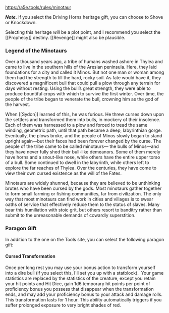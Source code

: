 https://a5e.tools/rules/minotaur

***Note.*** If you select the Driving Horns heritage gift, you can choose to Shove or Knockdown. 

Selecting this heritage *will* be a plot point, and I recommend you select the [[Prophecy]] destiny. [[Revenge]] might also be plausible. 

### Legend of the Minotaurs
Over a thousand years ago, a tribe of humans washed ashore in Thylea and came to live in the southern hills of the Aresian peninsula. Here, they laid foundations for a city and called it Minos. But not one man or woman among them had the strength to till the hard, rocky soil. As fate would have it, they discovered a magnificent bull that could pull a plow through any terrain for days without resting. Using the bull’s great strength, they were able to produce bountiful crops with which to survive the first winter. Over time, the people of the tribe began to venerate the bull, crowning him as the god of the harvest. 

When [[Sydon]] learned of this, he was furious. He threw curses down upon the settlers and transformed them into bulls, in mockery of their insolence. Each of them was harnessed to a plow and forced to tread the same winding, geometric path, until that path became a deep, labyrinthian gorge. Eventually, the plows broke, and the people of Minos slowly began to stand upright again—but their faces had been forever changed by the curse. The people of the tribe came to be called minotaurs— the bulls of Minos—and they have never fully shed their bull-like demeanors. Some of them merely have horns and a snout-like nose, while others have the entire upper torso of a bull. Some continued to dwell in the labyrinth, while others left to explore the far reaches of Thylea. Over the centuries, they have come to view their own cursed existence as the will of the Fates. 

Minotaurs are widely shunned, because they are believed to be unthinking brutes who have been cursed by the gods. Most minotaurs gather together to form small farming or fishing communities, far from civilization. The only way that most minotaurs can find work in cities and villages is to swear oaths of service that effectively reduce them to the status of slaves. Many bear this humiliation with stoic grit, but others resort to banditry rather than submit to the unreasonable demands of cowardly superstition. 

### Paragon Gift

In addition to the one on the Tools site, you can select the following paragon gift:
#### Cursed Transformation
Once per long rest you may use your bonus action to transform yourself into a dire bull (if you select this, I'll set you up with a statblock).  Your game statistics are replaced by the statistics of the creature, except you retain your hit points and Hit Dice, gain 1d6 temporary hit points per point of proficiency bonus you possess that disappear when the transformation ends, and may add your proficiency bonus to your attack and damage rolls.  This transformation lasts for 1 hour. This ability automatically triggers if you suffer prolonged exposure to very bright shades of red.